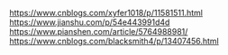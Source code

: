 https://www.cnblogs.com/xyfer1018/p/11581511.html
https://www.jianshu.com/p/54e443991d4d
https://www.pianshen.com/article/5764988981/
https://www.cnblogs.com/blacksmith4/p/13407456.html